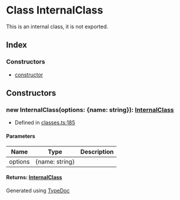 # Class InternalClass
This is an internal class, it is not exported.

## Index

### Constructors
* [constructor](_classes_.internalclass.md#constructor)

## Constructors

### new InternalClass(options: \{name: string\}): [InternalClass](_classes_.internalclass.md)
  
* Defined in [classes.ts:185](https://github.com/kimamula/typedoc/blob/HEAD/examples/basic/src/classes.ts#L185)


#### Parameters

| Name | Type | Description |
| ---- | ---- | ---- |
| options | \{name: string\}|  |

#### Returns: [InternalClass](_classes_.internalclass.md)


Generated using [TypeDoc](http://typedoc.io)

